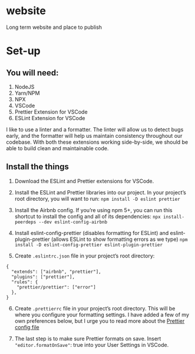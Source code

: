 # website

Long term website and place to publish

# Set-up

## You will need:

1. NodeJS
2. Yarn/NPM
3. NPX
4. VSCode
5. Prettier Extension for VSCode
6. ESLint Extension for VSCode

I like to use a linter and a formatter. The linter will allow us to detect bugs early, and the formatter will help us maintain consistency throughout our codebase. With both these extensions working side-by-side, we should be able to build clean and maintainable code.

## Install the things

1. Download the ESLint and Prettier extensions for VSCode.

2. Install the ESLint and Prettier libraries into our project. In your project’s root directory, you will want to run:
   `npm install -D eslint prettier`

3. Install the Airbnb config. If you’re using npm 5+, you can run this shortcut to install the config and all of its dependencies:
   `npx install-peerdeps --dev eslint-config-airbnb`

4. Install eslint-config-prettier (disables formatting for ESLint) and eslint-plugin-prettier (allows ESLint to show formatting errors as we type) `npm install -D eslint-config-prettier eslint-plugin-prettier`

5. Create `.eslintrc.json` file in your project’s root directory:

```
{
  "extends": ["airbnb", "prettier"],
  "plugins": ["prettier"],
  "rules": {
    "prettier/prettier": ["error"]
  },
}
```

6. Create `.prettierrc` file in your project’s root directory. This will be where you configure your formatting settings. I have added a few of my own preferences below, but I urge you to read more about the [Prettier config file](https://github.com/prettier/prettier#configuration-file)

7. The last step is to make sure Prettier formats on save. Insert `"editor.formatOnSave"`: true into your User Settings in VSCode.
